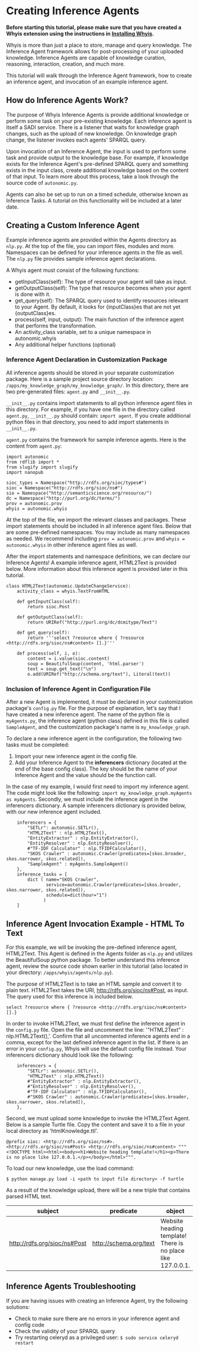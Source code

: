 # Creating Inference Agents

**Before starting this tutorial, please make sure that you have created a Whyis extension using the instructions in [Installing Whyis](https://tetherless-world.github.io/whyis/install).**

Whyis is more than just a place to store, manage and query knowledge. The Inference Agent framework allows for post-processing of your uploaded knowledge. Inference Agents are capable of knowledge curation, reasoning, interaction, creation, and much more. 

This tutorial will walk through the Inference Agent framework, how to create an inference agent, and invocation of an example inference agent.


## How do Inference Agents Work?

The purpose of Whyis Inference Agents is provide additional knowledge or perform some task on your pre-existing knowledge. Each inference agent is itself a SADI service. There is a listener that waits for knowledge graph changes, such as the upload of new knowledge. On knowledge graph change, the listener invokes each agents' SPARQL query.

Upon invocation of an Inference Agent, the input is used to perform some task and provide output to the knowledge base. For example, if knowledge exists for the Inference Agent's pre-defined SPARQL query and something exists in the input class, create additional knowledge based on the content of that input. To learn more about this process, take a look through the source code of `autonomic.py`.

Agents can also be set up to run on a timed schedule, otherwise known as Inference Tasks. A tutorial on this functionality will be included at a later date.


## Creating a Custom Inference Agent

Example inference agents are provided within the Agents directory as `nlp.py`. At the top of the file, you can import files, modules and more. Namespaces can be defined for your inference agents in the file as well. The `nlp.py` file provides sample inference agent declarations.

A Whyis agent must consist of the following functions:
- getInputClass(self): The type of resource your agent will take as input.
- getOutputClass(self): The type that resource becomes when your agent is done with it.
- get_query(self): The SPARQL query used to identify resources relevant to your Agent. By default, it looks for {inputClass}es that are not yet {outputClass}es.
- process(self, input, output): The main function of the inference agent that performs the transformation.
- An activity_class variable, set to a unique namespace in autonomic.whyis
- Any additional helper functions (optional)

### Inference Agent Declaration in Customization Package

All inference agents should be stored in your separate customization package. Here is a sample project source directory location: `/apps/my_knowledge_graph/my_knowledge_graph/`. In this directory, there are two pre-generated files: `agent.py` and `__init__.py`.

`__init__.py` contains import statements to all python inference agent files in this directory. For example, if you have one file in the directory called `agent.py`, `__init__.py` should contain: `import agent`. If you create additional python files in that directory, you need to add import statements in `__init__.py`.

`agent.py` contains the framework for sample inference agents. Here is the content from `agent.py`:

```
import autonomic
from rdflib import *
from slugify import slugify
import nanopub

sioc_types = Namespace("http://rdfs.org/sioc/types#")
sioc = Namespace("http://rdfs.org/sioc/ns#")
sio = Namespace("http://semanticscience.org/resource/")
dc = Namespace("http://purl.org/dc/terms/")
prov = autonomic.prov
whyis = autonomic.whyis
```

At the top of the file, we import the relevant classes and packages. These import statements should be included in all inference agent files. Below that are some pre-defined namespaces. You may include as many namespaces as needed. We recommend including `prov = autonomic.prov` and `whyis = autonomic.whyis` in other inference agent files as well.

After the import statements and namespace definitions, we can declare our Inference Agents! A example inference agent, HTML2Text is provided below. More information about this inference agent is provided later in this tutorial.

```
class HTML2Text(autonomic.UpdateChangeService):
    activity_class = whyis.TextFromHTML
    
    def getInputClass(self):
        return sioc.Post

    def getOutputClass(self):
        return URIRef("http://purl.org/dc/dcmitype/Text")

    def get_query(self):
        return '''select ?resource where { ?resource <http://rdfs.org/sioc/ns#content> [].}'''

    def process(self, i, o):
        content = i.value(sioc.content)
        soup = BeautifulSoup(content, 'html.parser')
        text = soup.get_text("\n")
        o.add(URIRef("http://schema.org/text"), Literal(text))
```


### Inclusion of Inference Agent in Configuration File

After a new Agent is implemented, it must be declared in your customization package's `config.py` file. For the purpose of explanation, let's say that I have created a new inference agent. The name of the python file is `myAgents.py`, the inference agent (python class) defined in this file is called `SampleAgent`, and the customization package's name is `my_knowledge_graph`.

To declare a new inference agent in the configuration, the following two tasks must be completed:
1) Import your new inference agent in the config file.
2) Add your Inference Agent to the **inferencers** dictionary (located at the end of the base config class). The key should be the name of your Inference Agent and the value should be the function call.

In the case of my example, I would first need to import my inference agent. The code might look like the following:
`import my_knowledge_graph.myAgents as myAgents`. Secondly, we must include the inference agent in the inferencers dictionary. A sample inferencers dictionary is provided below, with our new inference agent included.

```
    inferencers = {
        "SETLr": autonomic.SETLr(),
        "HTML2Text" : nlp.HTML2Text(),
        "EntityExtractor" : nlp.EntityExtractor(),
        "EntityResolver" : nlp.EntityResolver(),
		#"TF-IDF Calculator" : nlp.TFIDFCalculator(),
        "SKOS Crawler" : autonomic.Crawler(predicates=[skos.broader, skos.narrower, skos.related]),
        "SampleAgent" : myAgents.SampleAgent()
    },
    inference_tasks = [
        dict ( name="SKOS Crawler",
               service=autonomic.Crawler(predicates=[skos.broader, skos.narrower, skos.related]),
               schedule=dict(hour="1")
              )
    ]
```

## Inference Agent Invocation Example - HTML To Text

For this example, we will be invoking the pre-defined inference agent, HTML2Text. This Agent is defined in the Agents folder as `nlp.py` and utilizes the BeautifulSoup python package. To better understand this inference agent, review the source code shown earlier in this tutorial (also located in your directory: `/apps/whyis/agents/nlp.py`).

The purpose of HTML2Text is to take an HTML sample and convert it to plain text. HTML2Text takes the URI, <http://rdfs.org/sioc/ns#Post>, as input. The query used for this inference is included below.
```
select ?resource where { ?resource <http://rdfs.org/sioc/ns#content> [].}
```

In order to invoke HTML2Text, we must first define the inference agent in the `config.py` file. Open the file and uncomment the line: '"HTML2Text" : nlp.HTML2Text(),'. Confirm that all uncommented inference agents end in a comma, except for the last defined inference agent in the list. If there is an error in your `config.py`, Whyis will use the default config file instead. Your inferencers dictionary should look like the following:

```
    inferencers = {
        "SETLr": autonomic.SETLr(),
        "HTML2Text" : nlp.HTML2Text()
        #"EntityExtractor" : nlp.EntityExtractor(),
        #"EntityResolver" : nlp.EntityResolver(),
		#"TF-IDF Calculator" : nlp.TFIDFCalculator(),
        #"SKOS Crawler" : autonomic.Crawler(predicates=[skos.broader, skos.narrower, skos.related]),
    },
```

Second, we must upload some knowledge to invoke the HTML2Text Agent. Below is a sample Turtle file. Copy the content and save it to a file in your local directory as 'htmlKnowledge.ttl'.

```
@prefix sioc: <http://rdfs.org/sioc/ns#>.
<http://rdfs.org/sioc/ns#Post> <http://rdfs.org/sioc/ns#content> """<!DOCTYPE html><html><body><h1>Website heading template!</h1><p>There is no place like 127.0.0.1.</p></body></html>""".
```

To load our new knowledge, use the load command:
```
$ python manage.py load -i <path to input file directory> -f turtle
```

As a result of the knowledge upload, there will be a new triple that contains parsed HTML text.

| subject                      | predicate              | object                                                      |
|------------------------------|------------------------|-------------------------------------------------------------|
| http://rdfs.org/sioc/ns#Post | http://schema.org/text | Website heading template! There is no place like 127.0.0.1. |


## Inference Agents Troubleshooting

If you are having issues with creating an Inference Agent, try the following solutions:
- Check to make sure there are no errors in your inference agent and config code
- Check the validity of your SPARQL query
- Try restarting celeryd as a privileged user: `$ sudo service celeryd restart`
